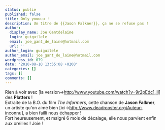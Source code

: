```yaml
---
status: publie
published: false
title: Only youuuu !
description: Un titre de {{Jason Falkner}}, ça ne se refuse pas !
author:
  display_name: Joe Gantdelaine
  login: guiguilele
  email: joe_gant_de_laine@hotmail.com
  url: ''
author_login: guiguilele
author_email: joe_gant_de_laine@hotmail.com
wordpress_id: 679
date: '2010-08-10 13:55:08 +0200'
categories: []
tags: []
comments: []
---
```

Rien à voir avec [la version->http://www.youtube.com/watch?v=9r2pEdc1_lI] des __Platters__ !
<br>
Extraite de la B.O. du film *The Informers*, cette chanson de __Jason Falkner__, un artiste qu'on aime bien [ici->http://www.deadrooster.org/Auteur-inconnu], a bien failli nous échapper !
<br>
Fort heureusement, et malgré 6 mois de décalage, elle nous parvient enfin aux oreilles ! Joie !

<object width="500" height="300"><param name="movie" value="http://www.youtube.com/v/CeRzjsWneG8&hl=fr_FR&fs=1"></param><param name="allowFullScreen" value="true"></param><param name="allowscriptaccess" value="always"></param><embed src="http://www.youtube.com/v/CeRzjsWneG8&hl=fr_FR&fs=1" type="application/x-shockwave-flash" allowscriptaccess="always" allowfullscreen="true" width="500" height="300"></embed></object>
